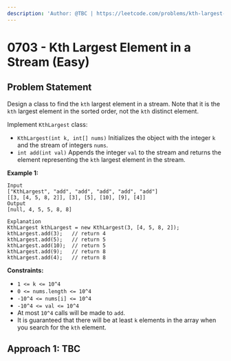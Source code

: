 ```yaml
---
description: 'Author: @TBC | https://leetcode.com/problems/kth-largest-element-in-a-stream/'
---
```


# 0703 - Kth Largest Element in a Stream (Easy)

## Problem Statement

Design a class to find the `kth` largest element in a stream. Note that it is the `kth` largest element in the sorted order, not the `kth` distinct element.

Implement `KthLargest` class:

* `KthLargest(int k, int[] nums)` Initializes the object with the integer `k` and the stream of integers `nums`.
* `int add(int val)` Appends the integer `val` to the stream and returns the element representing the `kth` largest element in the stream.&#x20;

**Example 1:**

```
Input
["KthLargest", "add", "add", "add", "add", "add"]
[[3, [4, 5, 8, 2]], [3], [5], [10], [9], [4]]
Output
[null, 4, 5, 5, 8, 8]

Explanation
KthLargest kthLargest = new KthLargest(3, [4, 5, 8, 2]);
kthLargest.add(3);   // return 4
kthLargest.add(5);   // return 5
kthLargest.add(10);  // return 5
kthLargest.add(9);   // return 8
kthLargest.add(4);   // return 8 
```

**Constraints:**

* `1 <= k <= 10^4`
* `0 <= nums.length <= 10^4`
* `-10^4 <= nums[i] <= 10^4`
* `-10^4 <= val <= 10^4`
* At most `10^4` calls will be made to `add`.
* It is guaranteed that there will be at least `k` elements in the array when you search for the `kth` element.

## Approach 1: TBC
